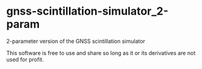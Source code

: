 # gnss-scintillation-simulator_2-param
2-parameter version of the GNSS scintillation simulator

This software is free to use and share so long as it or its derivatives are not used for profit.
